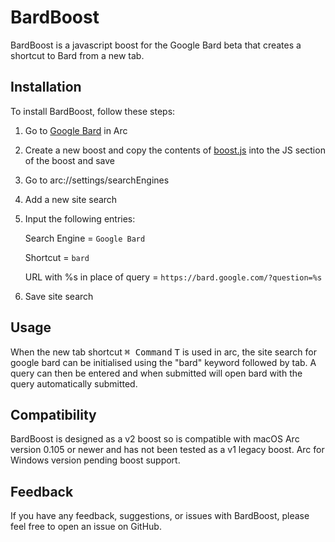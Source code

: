 # BardBoost
BardBoost is a javascript boost for the Google Bard beta that creates a shortcut to Bard from a new tab.
## Installation
To install BardBoost, follow these steps:

1. Go to [Google Bard](https://bard.google.com/) in Arc
2. Create a new boost and copy the contents of [boost.js](https://github.com/fc1018/bardboost/blob/master/boost.js) into the JS section of the boost and save
3. Go to arc://settings/searchEngines
4. Add a new site search
5. Input the following entries:
   
     Search Engine = `Google Bard`
   
     Shortcut = `bard`
   
     URL with %s in place of query = `https://bard.google.com/?question=%s`
7. Save site search

## Usage
When the new tab shortcut <kbd>⌘ Command</kbd> <kbd>T</kbd> is used in arc, the site search for 
google bard can be initialised using the "bard" keyword followed by tab. A query can then be entered and when submitted will open bard with the query
automatically submitted.

## Compatibility
BardBoost is designed as a v2 boost so is compatible with macOS Arc version 0.105 or newer and has not been tested as a v1 legacy boost.
Arc for Windows version pending boost support.
## Feedback
If you have any feedback, suggestions, or issues with BardBoost, please feel free to open an issue on GitHub.
